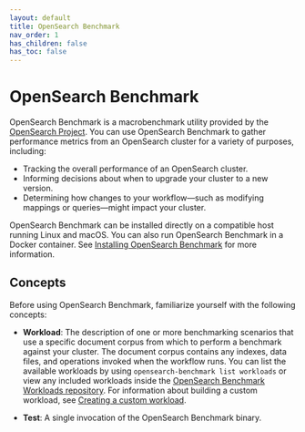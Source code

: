 ```yaml
---
layout: default
title: OpenSearch Benchmark
nav_order: 1
has_children: false
has_toc: false
---
```


# OpenSearch Benchmark

OpenSearch Benchmark is a macrobenchmark utility provided by the [OpenSearch Project](https://github.com/opensearch-project). You can use OpenSearch Benchmark to gather performance metrics from an OpenSearch cluster for a variety of purposes, including:

- Tracking the overall performance of an OpenSearch cluster.
- Informing decisions about when to upgrade your cluster to a new version.
- Determining how changes to your workflow&#8212;such as modifying mappings or queries&#8212;might impact your cluster.

OpenSearch Benchmark can be installed directly on a compatible host running Linux and macOS. You can also run OpenSearch Benchmark in a Docker container. See [Installing OpenSearch Benchmark]({{site.url}}{{site.baseurl}}/benchmark/installing-benchmark/) for more information.

## Concepts

Before using OpenSearch Benchmark, familiarize yourself with the following concepts:

- **Workload**: The description of one or more benchmarking scenarios that use a specific document corpus from which to perform a benchmark against your cluster. The document corpus contains any indexes, data files, and operations invoked when the workflow runs. You can list the available workloads by using `opensearch-benchmark list workloads` or view any included workloads inside the [OpenSearch Benchmark Workloads repository](https://github.com/opensearch-project/opensearch-benchmark-workloads/). For information about building a custom workload, see [Creating a custom workload]({{site.url}}{{site.baseurl}}/benchmark/creating-a-custom-workload/).

- **Test**: A single invocation of the OpenSearch Benchmark binary.
